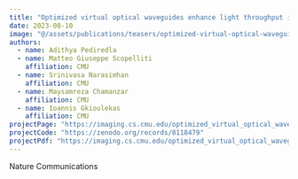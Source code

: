 ```yaml
---
title: "Optimized virtual optical waveguides enhance light throughput in scattering media"
date: 2023-08-10
image: "@/assets/publications/teasers/optimized-virtual-optical-waveguides.webp"
authors:
  - name: Adithya Pediredla
  - name: Matteo Giuseppe Scopelliti
    affiliation: CMU
  - name: Srinivasa Narasimhan
    affiliation: CMU
  - name: Maysamreza Chamanzar
    affiliation: CMU
  - name: Ioannis Gkioulekas
    affiliation: CMU
projectPage: "https://imaging.cs.cmu.edu/optimized_virtual_optical_waveguides/"
projectCode: "https://zenodo.org/records/8118479"
projectPdf: "https://imaging.cs.cmu.edu/optimized_virtual_optical_waveguides/index_files/paper.pdf"
---
```


Nature Communications